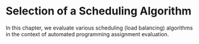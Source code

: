 # Selection of a Scheduling Algorithm

In this chapter, we evaluate various scheduling (load balancing) algorithms in 
the context of automated programming assignment evaluation.
